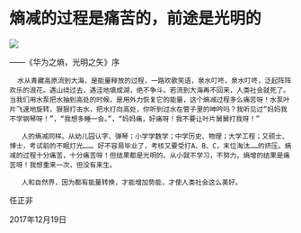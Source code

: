 # 熵减的过程是痛苦的，前途是光明的
<img class="pv" src="https://api.visitor.plantree.me/visitor-badge/pv?namespace=plantree.me&key=renzhengfei-speeches/熵减的过程是痛苦的前途是光明的.md">


 ——《华为之熵，光明之矢》序



      水从青藏高原流到大海，是能量释放的过程，一路欢歌笑语，泉水叮咚，泉水叮咚，泛起阵阵欢乐的浪花。遇山绕过去，遇洼地填成湖，绝不争斗。若流到大海再不回来，人类社会就死了。当我们用水泵把水抽到高处的时候，是用外力恢复它的能量，这个熵减过程多么痛苦呀！水泵叶片飞速地旋转，狠狠打击水，把水打向高处，你听到过水在管子里的呻吟吗？我听见过“妈妈我不学钢琴呀！”，“我想多睡一会。”，“妈妈痛，好痛呀！我不要让叶片舅舅打我呀！”

       人的熵减同样。从幼儿园认字、弹琴；小学学数学；中学历史、物理；大学工程；又硕士、博士，考试前的不眠灯光……。好不容易毕业了，考核又要受打A、B、C，末位淘汰……的挤压。熵减的过程十分痛苦，十分痛苦呀！但结果都是光明的。从小就不学习，不努力，熵增的结果是痛苦呀！我想重来一次，但没有来生。

       人和自然界，因为都有能量转换，才能增加势能，才使人类社会这么美好。



任正非

2017年12月19日
